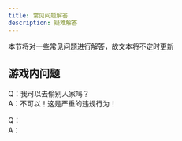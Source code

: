 ```yaml
---
title: 常见问题解答
description: 疑难解答
---
```


本节将对一些常见问题进行解答，故文本将不定时更新

## 游戏内问题
Q：我可以去偷别人家吗？<br>
A：不可以！这是严重的违规行为！

Q：<br>
A：

